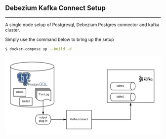 ## Debezium Kafka Connect Setup
---
A single node setup of Postgresql, Debezium Postgres connector and kafka cluster.

Simply use the command below to bring up the setup
```sh
$ docker-compose up --build -d
```

![alt text](DBZ-Kafka_Connect.png?raw=true)